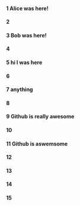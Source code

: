 #### 1 Alice was here!
#### 2
#### 3 Bob was here!
#### 4
#### 5 hi I was here
#### 6
#### 7 anything
#### 8
#### 9 Github is really awesome
#### 10
#### 11 Github is aswemsome 
#### 12
#### 13
#### 14
#### 15
